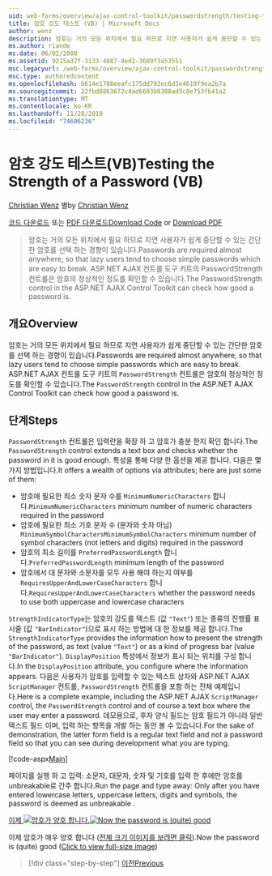 ```yaml
---
uid: web-forms/overview/ajax-control-toolkit/passwordstrength/testing-the-strength-of-a-password-vb
title: 암호 강도 테스트 (VB) | Microsoft Docs
author: wenz
description: 암호는 거의 모든 위치에서 필요 하므로 지연 사용자가 쉽게 중단할 수 있는 간단한 암호를 선택 하는 경향이 있습니다. ASP의 PasswordStrength 컨트롤입니다. N ...
ms.author: riande
ms.date: 06/02/2008
ms.assetid: 9215a37f-3133-4887-8ed2-3689f3a53551
msc.legacyurl: /web-forms/overview/ajax-control-toolkit/passwordstrength/testing-the-strength-of-a-password-vb
msc.type: authoredcontent
ms.openlocfilehash: b614e1788eeafc175dd792ec6d3e4619f9ea2b7a
ms.sourcegitcommit: 22fbd8863672c4ad6693b8388ad5c8e753fb41a2
ms.translationtype: MT
ms.contentlocale: ko-KR
ms.lasthandoff: 11/28/2019
ms.locfileid: "74606236"
---
```

# <a name="testing-the-strength-of-a-password-vb"></a><span data-ttu-id="178e7-104">암호 강도 테스트(VB)</span><span class="sxs-lookup"><span data-stu-id="178e7-104">Testing the Strength of a Password (VB)</span></span>

<span data-ttu-id="178e7-105">[Christian Wenz](https://github.com/wenz) 별</span><span class="sxs-lookup"><span data-stu-id="178e7-105">by [Christian Wenz](https://github.com/wenz)</span></span>

<span data-ttu-id="178e7-106">[코드 다운로드](https://download.microsoft.com/download/9/3/f/93f8daea-bebd-4821-833b-95205389c7d0/PasswordStrength0.vb.zip) 또는 [PDF 다운로드](https://download.microsoft.com/download/2/d/c/2dc10e34-6983-41d4-9c08-f78f5387d32b/passwordstrength0VB.pdf)</span><span class="sxs-lookup"><span data-stu-id="178e7-106">[Download Code](https://download.microsoft.com/download/9/3/f/93f8daea-bebd-4821-833b-95205389c7d0/PasswordStrength0.vb.zip) or [Download PDF](https://download.microsoft.com/download/2/d/c/2dc10e34-6983-41d4-9c08-f78f5387d32b/passwordstrength0VB.pdf)</span></span>

> <span data-ttu-id="178e7-107">암호는 거의 모든 위치에서 필요 하므로 지연 사용자가 쉽게 중단할 수 있는 간단한 암호를 선택 하는 경향이 있습니다.</span><span class="sxs-lookup"><span data-stu-id="178e7-107">Passwords are required almost anywhere, so that lazy users tend to choose simple passwords which are easy to break.</span></span> <span data-ttu-id="178e7-108">ASP.NET AJAX 컨트롤 도구 키트의 PasswordStrength 컨트롤은 암호의 정상적인 정도를 확인할 수 있습니다.</span><span class="sxs-lookup"><span data-stu-id="178e7-108">The PasswordStrength control in the ASP.NET AJAX Control Toolkit can check how good a password is.</span></span>

## <a name="overview"></a><span data-ttu-id="178e7-109">개요</span><span class="sxs-lookup"><span data-stu-id="178e7-109">Overview</span></span>

<span data-ttu-id="178e7-110">암호는 거의 모든 위치에서 필요 하므로 지연 사용자가 쉽게 중단할 수 있는 간단한 암호를 선택 하는 경향이 있습니다.</span><span class="sxs-lookup"><span data-stu-id="178e7-110">Passwords are required almost anywhere, so that lazy users tend to choose simple passwords which are easy to break.</span></span> <span data-ttu-id="178e7-111">ASP.NET AJAX 컨트롤 도구 키트의 `PasswordStrength` 컨트롤은 암호의 정상적인 정도를 확인할 수 있습니다.</span><span class="sxs-lookup"><span data-stu-id="178e7-111">The `PasswordStrength` control in the ASP.NET AJAX Control Toolkit can check how good a password is.</span></span>

## <a name="steps"></a><span data-ttu-id="178e7-112">단계</span><span class="sxs-lookup"><span data-stu-id="178e7-112">Steps</span></span>

<span data-ttu-id="178e7-113">`PasswordStrength` 컨트롤은 입력란을 확장 하 고 암호가 충분 한지 확인 합니다.</span><span class="sxs-lookup"><span data-stu-id="178e7-113">The `PasswordStrength` control extends a text box and checks whether the password in it is good enough.</span></span> <span data-ttu-id="178e7-114">특성을 통해 다양 한 옵션을 제공 합니다. 다음은 몇 가지 방법입니다.</span><span class="sxs-lookup"><span data-stu-id="178e7-114">It offers a wealth of options via attributes; here are just some of them:</span></span>

- <span data-ttu-id="178e7-115">암호에 필요한 최소 숫자 문자 수를 `MinimumNumericCharacters` 합니다.</span><span class="sxs-lookup"><span data-stu-id="178e7-115">`MinimumNumericCharacters` minimum number of numeric characters required in the password</span></span>
- <span data-ttu-id="178e7-116">암호에 필요한 최소 기호 문자 수 (문자와 숫자 아님) `MinimumSymbolCharacters`</span><span class="sxs-lookup"><span data-stu-id="178e7-116">`MinimumSymbolCharacters` minimum number of symbol characters (not letters and digits) required in the password</span></span>
- <span data-ttu-id="178e7-117">암호의 최소 길이를 `PreferredPasswordLength` 합니다.</span><span class="sxs-lookup"><span data-stu-id="178e7-117">`PreferredPasswordLength` minimum length of the password</span></span>
- <span data-ttu-id="178e7-118">암호에서 대 문자와 소문자를 모두 사용 해야 하는지 여부를 `RequiresUpperAndLowerCaseCharacters` 합니다.</span><span class="sxs-lookup"><span data-stu-id="178e7-118">`RequiresUpperAndLowerCaseCharacters` whether the password needs to use both uppercase and lowercase characters</span></span>

<span data-ttu-id="178e7-119">`StrengthIndicatorType`는 암호의 강도를 텍스트 (값 `"Text"`) 또는 종류의 진행률 표시줄 (값 `"BarIndicator"`)으로 표시 하는 방법에 대 한 정보를 제공 합니다.</span><span class="sxs-lookup"><span data-stu-id="178e7-119">The `StrengthIndicatorType` provides the information how to present the strength of the password, as text (value `"Text"`) or as a kind of progress bar (value `"BarIndicator"`).</span></span> <span data-ttu-id="178e7-120">`DisplayPosition` 특성에서 정보가 표시 되는 위치를 구성 합니다.</span><span class="sxs-lookup"><span data-stu-id="178e7-120">In the `DisplayPosition` attribute, you configure where the information appears.</span></span> <span data-ttu-id="178e7-121">다음은 사용자가 암호를 입력할 수 있는 텍스트 상자와 ASP.NET AJAX `ScriptManager` 컨트롤, `PasswordStrength` 컨트롤을 포함 하는 전체 예제입니다.</span><span class="sxs-lookup"><span data-stu-id="178e7-121">Here is a complete example, including the ASP.NET AJAX `ScriptManager` control, the `PasswordStrength` control and of course a text box where the user may enter a password.</span></span> <span data-ttu-id="178e7-122">데모용으로, 후자 양식 필드는 암호 필드가 아니라 일반 텍스트 필드 이며, 입력 하는 항목을 개발 하는 동안 볼 수 있습니다.</span><span class="sxs-lookup"><span data-stu-id="178e7-122">For the sake of demonstration, the latter form field is a regular text field and not a password field so that you can see during development what you are typing.</span></span>

[!code-aspx[Main](testing-the-strength-of-a-password-vb/samples/sample1.aspx)]

<span data-ttu-id="178e7-123">페이지를 실행 하 고 입력: 소문자, 대문자, 숫자 및 기호를 입력 한 후에만 암호를 unbreakable로 간주 합니다.</span><span class="sxs-lookup"><span data-stu-id="178e7-123">Run the page and type away: Only after you have entered lowercase letters, uppercase letters, digits and symbols, the password is deemed as unbreakable .</span></span>

<span data-ttu-id="178e7-124">[이제 ![암호가 양호 합니다.](testing-the-strength-of-a-password-vb/_static/image2.png)](testing-the-strength-of-a-password-vb/_static/image1.png)</span><span class="sxs-lookup"><span data-stu-id="178e7-124">[![Now the password is (quite) good](testing-the-strength-of-a-password-vb/_static/image2.png)](testing-the-strength-of-a-password-vb/_static/image1.png)</span></span>

<span data-ttu-id="178e7-125">이제 암호가 매우 양호 합니다 ([전체 크기 이미지를 보려면 클릭](testing-the-strength-of-a-password-vb/_static/image3.png)).</span><span class="sxs-lookup"><span data-stu-id="178e7-125">Now the password is (quite) good ([Click to view full-size image](testing-the-strength-of-a-password-vb/_static/image3.png))</span></span>

> [!div class="step-by-step"]
> [<span data-ttu-id="178e7-126">이전</span><span class="sxs-lookup"><span data-stu-id="178e7-126">Previous</span></span>](testing-the-strength-of-a-password-cs.md)
